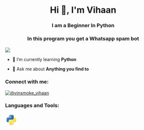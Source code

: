 <h1 align="center">Hi 👋, I'm Vihaan</h1>
<h3 align="center">I am a Beginner In Python</h3>
<h3 align="center">In this program you get a Whatsapp spam bot</h3>
<img align="center" width="500" src="https://i.ytimg.com/vi/sZ4ynv83Cec/maxresdefault.jpg">

- 🌱 I’m currently learning **Python**

- 💬 Ask me about **Anything you find to**

<h3 align="left">Connect with me:</h3>
<p align="left">
<a href="https://instagram.com/@vinsmoke_vihaan" target="blank"><img align="center" src="https://raw.githubusercontent.com/rahuldkjain/github-profile-readme-generator/master/src/images/icons/Social/instagram.svg" alt="@vinsmoke_vihaan" height="30" width="40" /></a>
</p>

<h3 align="left">Languages and Tools:</h3>
<p align="left"> <a href="https://www.python.org" target="_blank" rel="noreferrer"> <img src="https://raw.githubusercontent.com/devicons/devicon/master/icons/python/python-original.svg" alt="python" width="40" height="40"/> </a> </p>
